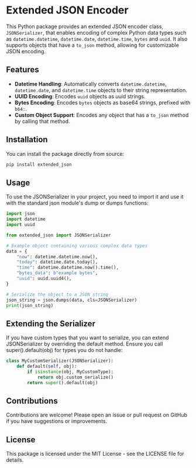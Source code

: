 # Extended JSON Encoder

This Python package provides an extended JSON encoder class, `JSONSerializer`, that enables encoding of complex Python data types such as `datetime.datetime`, `datetime.date`, `datetime.time`, `bytes` and `uuid`. It also supports objects that have a `to_json` method, allowing for customizable JSON encoding.

## Features

- **Datetime Handling**: Automatically converts `datetime.datetime`, `datetime.date`, and `datetime.time` objects to their string representation.
- **UUID Encoding**: Encodes `uuid` objects as uuid strings.
- **Bytes Encoding**: Encodes `bytes` objects as base64 strings, prefixed with `b64:`.
- **Custom Object Support**: Encodes any object that has a `to_json` method by calling that method.

## Installation

You can install the package directly from source:

```bash
pip install extended_json
```

## Usage
To use the JSONSerializer in your project, you need to import it and use it with the standard json module's dump or dumps functions:

```python
import json
import datetime
import uuid

from extended_json import JSONSerializer

# Example object containing various complex data types
data = {
    "now": datetime.datetime.now(),
    "today": datetime.date.today(),
    "time": datetime.datetime.now().time(),
    "bytes_data": b"example bytes",
    "uuid": uuid.uuid4(),
}

# Serialize the object to a JSON string
json_string = json.dumps(data, cls=JSONSerializer)
print(json_string)
```

## Extending the Serializer
If you have custom types that you want to serialize, you can extend JSONSerializer by overriding the default method. Ensure you call super().default(obj) for types you do not handle:

```python
class MyCustomSerializer(JSONSerializer):
    def default(self, obj):
        if isinstance(obj, MyCustomType):
            return obj.custom_serialize()
        return super().default(obj)
```

## Contributions
Contributions are welcome! Please open an issue or pull request on GitHub if you have suggestions or improvements.

## License
This package is licensed under the MIT License - see the LICENSE file for details.